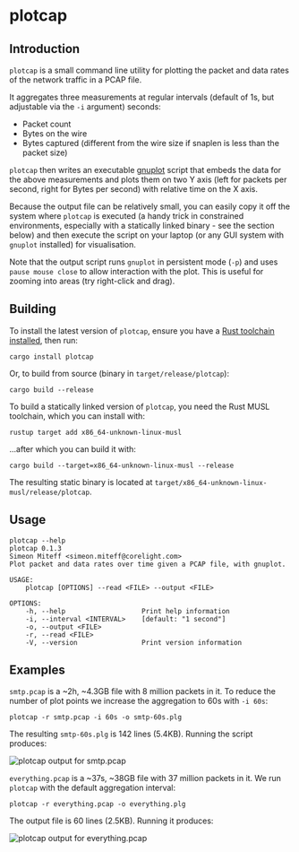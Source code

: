 # plotcap

## Introduction

`plotcap` is a small command line utility for plotting the packet and data
rates of the network traffic in a PCAP file.

It aggregates three measurements at regular intervals (default of 1s, but
adjustable via the `-i` argument) seconds:

- Packet count
- Bytes on the wire
- Bytes captured (different from the wire size if snaplen is less than the
  packet size)

`plotcap` then writes an executable [gnuplot](http://www.gnuplot.info/) script
that embeds the data for the above measurements and plots them on two Y axis
(left for packets per second, right for Bytes per second) with relative time on
the X axis.

Because the output file can be relatively small, you can easily copy it off the
system where `plotcap` is executed (a handy trick in constrained environments,
especially with a statically linked binary - see the section below) and then
execute the script on your laptop (or any GUI system with `gnuplot` installed)
for visualisation.

Note that the output script runs `gnuplot` in persistent mode (`-p`) and uses
`pause mouse close` to allow interaction with the plot. This is useful for
zooming into areas (try right-click and drag).

## Building

To install the latest version of `plotcap`, ensure you have a [Rust toolchain
installed](https://rustup.rs/), then run:

```shell
cargo install plotcap
```

Or, to build from source (binary in `target/release/plotcap`):

```shell
cargo build --release
```

To build a statically linked version of `plotcap`, you need the Rust MUSL
toolchain, which you can install with:

```shell
rustup target add x86_64-unknown-linux-musl
```

...after which you can build it with:

```shell
cargo build --target=x86_64-unknown-linux-musl --release
```

The resulting static binary is located at `target/x86_64-unknown-linux-musl/release/plotcap`.

## Usage

```shell
plotcap --help
plotcap 0.1.3
Simeon Miteff <simeon.miteff@corelight.com>
Plot packet and data rates over time given a PCAP file, with gnuplot.

USAGE:
    plotcap [OPTIONS] --read <FILE> --output <FILE>

OPTIONS:
    -h, --help                   Print help information
    -i, --interval <INTERVAL>    [default: "1 second"]
    -o, --output <FILE>
    -r, --read <FILE>
    -V, --version                Print version information
```

## Examples

`smtp.pcap` is a ~2h, ~4.3GB file with 8 million packets in it. To reduce the
number of plot points we increase the aggregation to 60s with `-i 60s`:

```shell
plotcap -r smtp.pcap -i 60s -o smtp-60s.plg
```

The resulting `smtp-60s.plg` is 142 lines (5.4KB). Running the script produces:

![plotcap output for smtp.pcap](plot1.webp)

`everything.pcap` is a ~37s, ~38GB file with 37 million packets in it. We run
`plotcap` with the default aggregation interval:

```shell
plotcap -r everything.pcap -o everything.plg
```

The output file is 60 lines (2.5KB). Running it produces:

![plotcap output for everything.pcap](plot2.webp)

